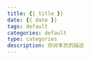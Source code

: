 ```yaml
---
title: {{ title }}
date: {{ date }}
tags: default
categories: default
type: categories
description: 你对本页的描述
---
```

